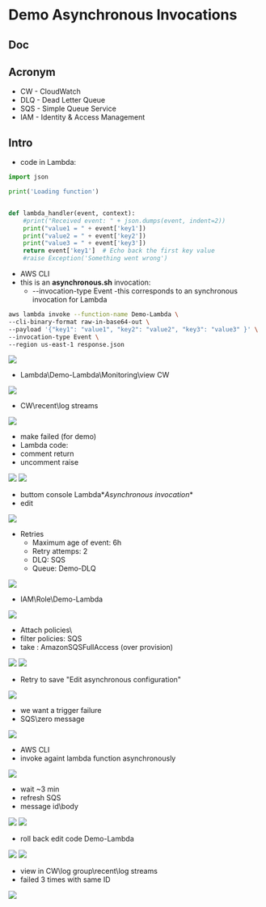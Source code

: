 # Demo Asynchronous Invocations

## Doc

## Acronym
* CW - CloudWatch
* DLQ - Dead Letter Queue
* SQS - Simple Queue Service
* IAM - Identity & Access Management

## Intro
* code in Lambda:
````python
import json

print('Loading function')


def lambda_handler(event, context):
    #print("Received event: " + json.dumps(event, indent=2))
    print("value1 = " + event['key1'])
    print("value2 = " + event['key2'])
    print("value3 = " + event['key3'])
    return event['key1']  # Echo back the first key value
    #raise Exception('Something went wrong')
````
* AWS CLI
* this is an **asynchronous.sh** invocation:
    * --invocation-type Event -this corresponds to an synchronous invocation for Lambda
````bash
aws lambda invoke --function-name Demo-Lambda \
--cli-binary-format raw-in-base64-out \
--payload '{"key1": "value1", "key2": "value2", "key3": "value3" }' \
--invocation-type Event \
--region us-east-1 response.json
````
[<img src="https://i.imgur.com/JINVXT0.png">](https://i.imgur.com/JINVXT0.png)

* Lambda\Demo-Lambda\Monitoring\view CW

[<img src="https://i.imgur.com/rnkFSOu.png">](https://i.imgur.com/rnkFSOu.png)

* CW\recent\log streams

[<img src="https://i.imgur.com/VgBBqKh.png">](https://i.imgur.com/VgBBqKh.png)

* make failed (for demo)
* Lambda code:
* comment return
* uncomment raise

[<img src="https://i.imgur.com/sOK24M7.png">](https://i.imgur.com/sOK24M7.png)
[<img src="https://i.imgur.com/TCeRGEU.png">](https://i.imgur.com/TCeRGEU.png)

* buttom console Lambda\**Asynchronous invocation**
* edit

[<img src="https://i.imgur.com/R3ZULhU.png">](https://i.imgur.com/R3ZULhU.png)

* Retries
    * Maximum age of event: 6h
    * Retry attemps: 2
    * DLQ: SQS
    * Queue: Demo-DLQ
    
[<img src="https://i.imgur.com/RpJ4hp4.png">](https://i.imgur.com/RpJ4hp4.png)

* IAM\Role\Demo-Lambda

[<img src="https://i.imgur.com/DWJxh7c.png">](https://i.imgur.com/DWJxh7c.png)

* Attach policies\
* filter policies: SQS
* take : AmazonSQSFullAccess (over provision)

[<img src="https://i.imgur.com/GKfFkV6.png">](https://i.imgur.com/GKfFkV6.png)
[<img src="https://i.imgur.com/llZPxjM.png">](https://i.imgur.com/llZPxjM.png)

* Retry to save "Edit asynchronous configuration"

[<img src="https://i.imgur.com/K6t8Vlc.png">](https://i.imgur.com/K6t8Vlc.png)

* we want a trigger failure
* SQS\zero message

[<img src="https://i.imgur.com/eTbs4Dm.png">](https://i.imgur.com/eTbs4Dm.png)

* AWS CLI
* invoke againt lambda function asynchronously

[<img src="https://i.imgur.com/ZTNdpdg.png">](https://i.imgur.com/ZTNdpdg.png)

* wait ~3 min
* refresh SQS
* message id\body

[<img src="https://i.imgur.com/zEjqOqB.png">](https://i.imgur.com/zEjqOqB.png)
[<img src="https://i.imgur.com/g7b64fC.png">](https://i.imgur.com/g7b64fC.png)

* roll back edit code Demo-Lambda

[<img src="https://i.imgur.com/SmbUEFJ.png">](https://i.imgur.com/SmbUEFJ.png)
[<img src="https://i.imgur.com/9eVerWw.png">](https://i.imgur.com/9eVerWw.png)

* view in CW\log group\recent\log streams
* failed 3 times with same ID

[<img src="https://i.imgur.com/KVRh0kL.png">](https://i.imgur.com/KVRh0kL.png)
